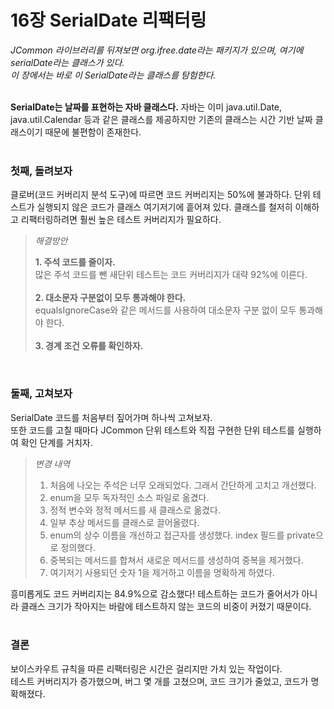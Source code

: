 16장 SerialDate 리팩터링 
=================
_JCommon 라이브러리를 뒤져보면 org.ifree.date라는 패키지가 있으며, 
여기에 serialDate라는 클래스가 있다.  
이 장에서는 바로 이 SerialDate라는 클래스를 탐험한다._  
<br>

__SerialDate는 날짜를 표현하는 자바 클래스다.__ 
자바는 이미 java.util.Date, java.util.Calendar 등과 같은 클래스를 제공하지만 
기존의 클래스는 시간 기반 날짜 클래스이기 때문에 불편함이 존재한다.   
<br>

### 첫째, 돌려보자  
클로버(코드 커버리지 분석 도구)에 따르면 코드 커버리지는 50%에 불과하다. 
단위 테스트가 실행되지 않은 코드가 클래스 여기저기에 흩어져 있다. 
클래스를 철저히 이해하고 리팩터링하려면 훨씬 높은 테스트 커버리지가 필요하다. 

>_해결방안_   
> 
>__1. 주석 코드를 줄이자.__  
>많은 주석 코드를 뺀 새단위 테스트는 코드 커버리지가 대략 92%에 이른다.    
><br>
>__2. 대소문자 구분없이 모두 통과해야 한다.__    
>equalsIgnoreCase와 같은 메서드를 사용하여 대소문자 구분 없이 모두 통과해야 한다.   
><br>
>__3. 경계 조건 오류를 확인하자.__   

<br>

### 둘째, 고쳐보자  
SerialDate 코드를 처음부터 짚어가며 하나씩 고쳐보자.  
또한 코드를 고칠 때마다 JCommon 단위 테스트와 직접 구현한 단위 테스트를 실행하여 확인 단계를 거치자.  

> _변경 내역_   
> 
> 1. 처음에 나오는 주석은 너무 오래되었다. 그래서 간단하게 고치고 개선했다.  
> 2. enum을 모두 독자적인 소스 파일로 옮겼다.
> 3. 정적 변수와 정적 메서드를 새 클래스로 옮겼다.  
> 4. 일부 추상 메서드를 클래스로 끌어올렸다.  
> 5. enum의 상수 이름을 개선하고 접근자를 생성했다. index 필드를 private으로 정의했다.  
> 6. 중복되는 메서드를 합쳐서 새로운 메서드를 생성하여 중복을 제거했다.  
> 7. 여기저기 사용되던 숫자 1을 제거하고 이름을 명확하게 하였다.  

흥미롭게도 코드 커버리지는 84.9%으로 감소했다! 
테스트하는 코드가 줄어서가 아니라 클래스 크기가 작아지는 바람에 테스트하지 않는 코드의 비중이 커졌기 때문이다.  
<br>

### 결론  
보이스카우트 규칙을 따른 리팩터링은 시간은 걸리지만 가치 있는 작업이다.  
테스트 커버리지가 증가했으며, 버그 몇 개를 고쳤으며, 코드 크기가 줄었고, 코드가 명확해졌다.  

